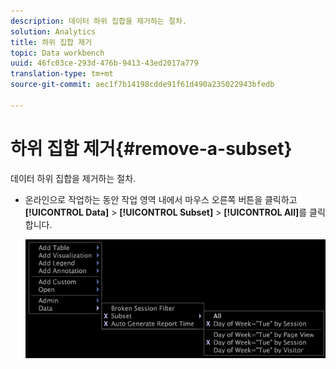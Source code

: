 ```yaml
---
description: 데이터 하위 집합을 제거하는 절차.
solution: Analytics
title: 하위 집합 제거
topic: Data workbench
uuid: 46fc03ce-293d-476b-9413-43ed2017a779
translation-type: tm+mt
source-git-commit: aec1f7b14198cdde91f61d490a235022943bfedb

---
```



# 하위 집합 제거{#remove-a-subset}

데이터 하위 집합을 제거하는 절차.

* 온라인으로 작업하는 동안 작업 영역 내에서 마우스 오른쪽 버튼을 클릭하고 **[!UICONTROL Data]** > **[!UICONTROL Subset]** > **[!UICONTROL All]**&#x200B;를 클릭합니다.

   ![](assets/mnu_Subset_All.png)

